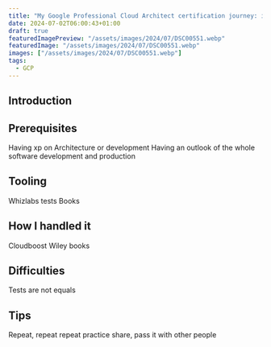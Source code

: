 ```yaml
---
title: "My Google Professional Cloud Architect certification journey: insights & advice"
date: 2024-07-02T06:00:43+01:00
draft: true
featuredImagePreview: "/assets/images/2024/07/DSC00551.webp"
featuredImage: "/assets/images/2024/07/DSC00551.webp"
images: ["/assets/images/2024/07/DSC00551.webp"]
tags:
  - GCP
---
```


## Introduction

## Prerequisites
Having xp on Architecture or development
Having an outlook of the whole software development and production

## Tooling
Whizlabs
tests
Books

## How I handled it
Cloudboost
Wiley books

## Difficulties

Tests are not equals

## Tips

Repeat, repeat repeat
practice
share, pass it with other people


